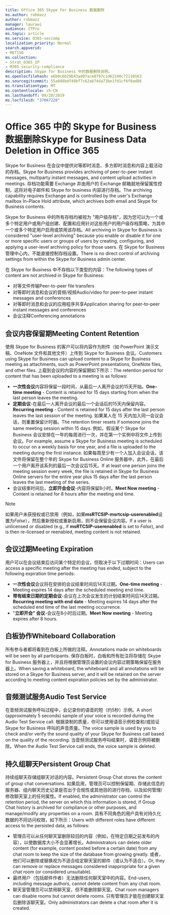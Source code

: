 ```yaml
---
title: Office 365 Skype for Business 数据删除
ms.author: robmazz
author: robmazz
manager: laurawi
audience: ITPro
ms.topic: article
ms.service: O365-seccomp
localization_priority: Normal
search.appverid:
- MET150
ms.collection:
- Strat_O365_IP
- M365-security-compliance
description: Skype for Business 中的数据删除说明。
ms.openlocfilehash: e6b0c6b29b43ad07ace8797c1d62240c72110163
ms.sourcegitcommit: 55a046bdf49bf7c62ab74da73be1fd1cf6f0ad86
ms.translationtype: MT
ms.contentlocale: zh-CN
ms.lasthandoff: 09/20/2019
ms.locfileid: "37067228"
---
```

# <a name="skype-for-business-data-deletion-in-office-365"></a><span data-ttu-id="df7b5-103">Office 365 中的 Skype for Business 数据删除</span><span class="sxs-lookup"><span data-stu-id="df7b5-103">Skype for Business Data Deletion in Office 365</span></span>

<span data-ttu-id="df7b5-104">Skype for Business 在会议中提供对等即时消息、多方即时消息和内容上载活动的存档。</span><span class="sxs-lookup"><span data-stu-id="df7b5-104">Skype for Business provides archiving of peer-to-peer instant messages, multiparty instant messages, and content upload activities in meetings.</span></span> <span data-ttu-id="df7b5-105">存档功能需要 Exchange 并由用户的 Exchange 邮箱就地保留属性控制，这将对电子邮件和 Skype for business 内容进行存档。</span><span class="sxs-lookup"><span data-stu-id="df7b5-105">The archiving capability requires Exchange and is controlled by the user's Exchange mailbox In-Place Hold attribute, which archives both email and Skype for Business contents.</span></span>

<span data-ttu-id="df7b5-106">Skype for Business 中的所有存档均被视为 "用户级存档"，因为您可以为一个或多个特定用户或用户组创建、配置和应用针对这些用户的用户级存档策略，为其中一个或多个特定用户启用或禁用该存档。</span><span class="sxs-lookup"><span data-stu-id="df7b5-106">All archiving in Skype for Business is considered "user-level archiving" because you enable or disable it for one or more specific users or groups of users by creating, configuring, and applying a user-level archiving policy for those users.</span></span> <span data-ttu-id="df7b5-107">在 Skype for Business 管理中心内，不能直接控制存档设置。</span><span class="sxs-lookup"><span data-stu-id="df7b5-107">There is no direct control of archiving settings from within the Skype for Business admin center.</span></span>

<span data-ttu-id="df7b5-108">在 Skype for Business 中不存档以下类型的内容：</span><span class="sxs-lookup"><span data-stu-id="df7b5-108">The following types of content are not archived in Skype for Business:</span></span> 
- <span data-ttu-id="df7b5-109">对等文件传输</span><span class="sxs-lookup"><span data-stu-id="df7b5-109">Peer-to-peer file transfers</span></span>
- <span data-ttu-id="df7b5-110">对等即时消息和会议的音频/视频</span><span class="sxs-lookup"><span data-stu-id="df7b5-110">Audio/video for peer-to-peer instant messages and conferences</span></span>
- <span data-ttu-id="df7b5-111">对等即时消息和会议的应用程序共享</span><span class="sxs-lookup"><span data-stu-id="df7b5-111">Application sharing for peer-to-peer instant messages and conferences</span></span>
- <span data-ttu-id="df7b5-112">会议注释</span><span class="sxs-lookup"><span data-stu-id="df7b5-112">Conferencing annotations</span></span> 

## <a name="meeting-content-retention"></a><span data-ttu-id="df7b5-113">会议内容保留期</span><span class="sxs-lookup"><span data-stu-id="df7b5-113">Meeting Content Retention</span></span>
<span data-ttu-id="df7b5-114">使用 Skype for Business 的客户可以将内容作为附件（如 PowerPoint 演示文稿、OneNote 文件和其他文件）上传到 Skype for Business 会议。</span><span class="sxs-lookup"><span data-stu-id="df7b5-114">Customers using Skype for Business can upload content to a Skype for Business meeting as attachments, such as PowerPoint presentations, OneNote files, and other files.</span></span> <span data-ttu-id="df7b5-115">上载到会议的内容的保留期如下所示：</span><span class="sxs-lookup"><span data-stu-id="df7b5-115">The retention period for content that has been uploaded to a meeting is as follows:</span></span>
- <span data-ttu-id="df7b5-116">**一次性会议**内容将保留一段时间，从最后一人离开会议的15天开始。</span><span class="sxs-lookup"><span data-stu-id="df7b5-116">**One-time meeting** - Content is retained for 15 days starting from when the last person leaves the meeting.</span></span>
- <span data-ttu-id="df7b5-117">**定期会议**-在最后一人离开会议的最后一个会话后的15天内保留内容。</span><span class="sxs-lookup"><span data-stu-id="df7b5-117">**Recurring meeting** - Content is retained for 15 days after the last person leaves the last session of the meeting.</span></span> <span data-ttu-id="df7b5-118">如果某人在 15 天内加入同一会议会话，则重置保留计时器。</span><span class="sxs-lookup"><span data-stu-id="df7b5-118">The retention timer resets if someone joins the same meeting session within 15 days.</span></span> <span data-ttu-id="df7b5-119">例如，假设某个 Skype for Business 会议安排在一年的每周进行一次，并在第一个实例中将文件上传到会议。</span><span class="sxs-lookup"><span data-stu-id="df7b5-119">For example, assume a Skype for Business meeting is scheduled to occur on a weekly basis for one year, and a file is uploaded to the meeting during the first instance.</span></span> <span data-ttu-id="df7b5-120">如果每周至少有一个人加入会议会话，该文件将保留在整个年的 Skype for Business Online 服务器中，此外，在最后一个用户离开该系列的最后一次会议后15天。</span><span class="sxs-lookup"><span data-stu-id="df7b5-120">If at least one person joins the meeting session every week, the file is retained in Skype for Business Online servers for the entire year plus 15 days after the last person leaves the last meeting of the series.</span></span>
- <span data-ttu-id="df7b5-121">会议结束时间后，**立即开会会议**-内容将保留8小时。</span><span class="sxs-lookup"><span data-stu-id="df7b5-121">**Meet Now meeting** - Content is retained for 8 hours after the meeting end time.</span></span>

> [!NOTE]
> <span data-ttu-id="df7b5-122">如果用户未获授权或已禁用（例如，如果**msRTCSIP-msrtcsip-userenabled**设置为*False*），然后重新授权或重新启用，则不会保留会议内容。</span><span class="sxs-lookup"><span data-stu-id="df7b5-122">If a user is unlicensed or disabled (e.g., if **msRTCSIP-userenabled** is set to *False*), and is then re-licensed or reenabled, meeting content is not retained.</span></span>

## <a name="meeting-expiration"></a><span data-ttu-id="df7b5-123">会议过期</span><span class="sxs-lookup"><span data-stu-id="df7b5-123">Meeting Expiration</span></span>
<span data-ttu-id="df7b5-124">用户可以在会议结束后访问某个特定的会议，但取决于以下过期时间：</span><span class="sxs-lookup"><span data-stu-id="df7b5-124">Users can access a specific meeting after the meeting has ended, subject to the following expiration time periods:</span></span>
- <span data-ttu-id="df7b5-125">**一次性会议**会议将在安排的会议结束时间后14天过期。</span><span class="sxs-lookup"><span data-stu-id="df7b5-125">**One-time meeting** - Meeting expires 14 days after the scheduled meeting end time.</span></span>
- <span data-ttu-id="df7b5-126">**带有结束日期的定期会议**-会议在上次会议发生的计划结束时间后14天过期。</span><span class="sxs-lookup"><span data-stu-id="df7b5-126">**Recurring meeting with end date** - Meeting expires 14 days after the scheduled end time of the last meeting occurrence.</span></span>
- <span data-ttu-id="df7b5-127">"**立即开会" 会议**-会议在8小时后过期。</span><span class="sxs-lookup"><span data-stu-id="df7b5-127">**Meet Now meeting** - Meeting expires after 8 hours.</span></span>

## <a name="whiteboard-collaboration"></a><span data-ttu-id="df7b5-128">白板协作</span><span class="sxs-lookup"><span data-stu-id="df7b5-128">Whiteboard Collaboration</span></span>
<span data-ttu-id="df7b5-129">所有参与者都将看到在白板上所做的注释。</span><span class="sxs-lookup"><span data-stu-id="df7b5-129">Annotations made on whiteboards will be seen by all participants.</span></span> <span data-ttu-id="df7b5-130">保存白板时，白板和所有批注将存储在 Skype for Business 服务器上，并且将根据管理员设置的会议内容过期策略保留在服务器上。</span><span class="sxs-lookup"><span data-stu-id="df7b5-130">When saving a whiteboard, the whiteboard and all annotations will be stored on a Skype for Business server, and it will be retained on the server according to meeting content expiration policies set by the administrator.</span></span>

## <a name="audio-test-service"></a><span data-ttu-id="df7b5-131">音频测试服务</span><span class="sxs-lookup"><span data-stu-id="df7b5-131">Audio Test Service</span></span>
<span data-ttu-id="df7b5-132">在音频测试服务呼叫过程中，会记录你的语音的短（约5秒）示例。</span><span class="sxs-lookup"><span data-stu-id="df7b5-132">A short (approximately 5 seconds) sample of your voice is recorded during the Audio Test Service call.</span></span> <span data-ttu-id="df7b5-133">根据录制的质量，你可以使用语音示例检查和/或验证 Skype for Business 呼叫的声音质量。</span><span class="sxs-lookup"><span data-stu-id="df7b5-133">The voice sample is used by you to check and/or verify the sound quality of your Skype for Business call based on the quality of the recording.</span></span> <span data-ttu-id="df7b5-134">当音频测试服务呼叫结束时，语音示例将被删除。</span><span class="sxs-lookup"><span data-stu-id="df7b5-134">When the Audio Test Service call ends, the voice sample is deleted.</span></span>

## <a name="persistent-group-chat"></a><span data-ttu-id="df7b5-135">持久组聊天</span><span class="sxs-lookup"><span data-stu-id="df7b5-135">Persistent Group Chat</span></span>
<span data-ttu-id="df7b5-136">持续组聊天存储组聊天对话的内容。</span><span class="sxs-lookup"><span data-stu-id="df7b5-136">Persistent Group Chat stores the content of group chat conversations.</span></span> <span data-ttu-id="df7b5-137">如果启用，管理员可以控制保留期、存储此信息的服务器、组内聊天历史记录是否出于合规性或其他目的进行存档，以及如何管理/修改聊天室上的任何属性。</span><span class="sxs-lookup"><span data-stu-id="df7b5-137">If enabled, the administrator can control the retention period, the server on which this information is stored, if Group Chat history is archived for compliance or other purposes, and manage/modify any properties on a room.</span></span> <span data-ttu-id="df7b5-138">具有不同角色的用户具有对持久化数据的不同访问权限，如下所示：</span><span class="sxs-lookup"><span data-stu-id="df7b5-138">Users with different roles have different access to the persisted data, as follows:</span></span>
- <span data-ttu-id="df7b5-139">管理员可以从任何聊天室删除较旧的内容（例如，在特定日期之前发布的内容），以使数据库大小不会显著增长。</span><span class="sxs-lookup"><span data-stu-id="df7b5-139">Administrators can delete older content (for example, content posted before a certain date) from any chat room to keep the size of the database from growing greatly.</span></span> <span data-ttu-id="df7b5-140">或者，他们可以删除或替换视为不适合给定聊天室的邮件（或认为不适合）。</span><span class="sxs-lookup"><span data-stu-id="df7b5-140">Or, they can remove or replace messages considered inappropriate for a given chat room (or considered unsuitable).</span></span>
- <span data-ttu-id="df7b5-141">最终用户（包括邮件作者）无法删除任何聊天室中的内容。</span><span class="sxs-lookup"><span data-stu-id="df7b5-141">End-users, including message authors, cannot delete content from any chat room.</span></span>
- <span data-ttu-id="df7b5-142">聊天室管理员可以禁用聊天室，但不能删除聊天室。</span><span class="sxs-lookup"><span data-stu-id="df7b5-142">Chat room managers can disable rooms but cannot delete rooms.</span></span> <span data-ttu-id="df7b5-143">只有管理员才能在创建聊天室后删除该聊天室。</span><span class="sxs-lookup"><span data-stu-id="df7b5-143">Only administrators can delete a chat room after it is created.</span></span>